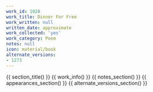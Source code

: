 ```yaml
---
work_id: 1028
work_title: Dinner For Free
work_written: null
written_date: approximate
work_collected: 'yes'
work_category: Poem
notes: null
icon: material/book
alternate_versions:
- 1273
---
```


{{ section_title() }}
{{ work_info() }}
{{ notes_section() }}
{{ appearances_section() }}
{{ alternate_versions_section() }}
